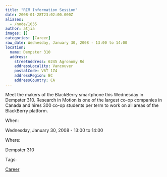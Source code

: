 ```yaml
---
title: "RIM Information Session"
date: 2008-01-28T23:02:00.000Z
aliases:
  - /node/1035
author: atjia
images: []
categories: [Career]
raw_date: Wednesday, January 30, 2008 - 13:00 to 14:00
location:
  name: Dempster 310
  address:
    streetAddress: 6245 Agronomy Rd
    addressLocality: Vancouver
    postalCode: V6T 1Z4
    addressRegion: BC
    addressCountry: CA
---
```


Meet the makers of the BlackBerry smartphone this Wednesday in Dempster 310. Research in Motion is one of the largest co-op companies in Canada and hires 300 co-op students per term to work on all areas of the BlackBerry platform.

When: 

Wednesday, January 30, 2008 - 13:00 to 14:00

Where: 

Dempster 310

Tags: 

[Career](/career)
